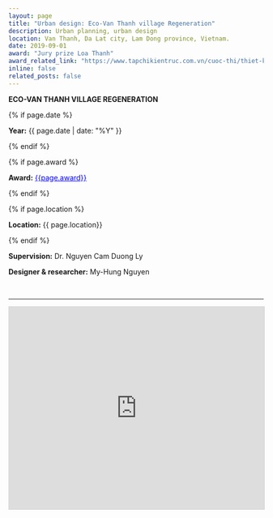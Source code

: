 ```yaml
---
layout: page
title: "Urban design: Eco-Van Thanh village Regeneration"
description: Urban planning, urban design
location: Van Thanh, Da Lat city, Lam Dong province, Vietnam. 
date: 2019-09-01
award: "Jury prize Loa Thanh"
award_related_link: "https://www.tapchikientruc.com.vn/cuoc-thi/thiet-ke-do-thi-tai-tao-lang-nong-nghiep-sinh-thai-van-thanh-giai-hoi-dong.html"
inline: false
related_posts: false
---
```



**ECO-VAN THANH VILLAGE REGENERATION**


{% if page.date %}
<p><b>Year:</b> {{ page.date | date: "%Y" }}</p>
{% endif %}


{% if page.award %}
<p><b>Award:</b> <a href="{{page.award_related_link}}" target="_blank" style="color: blue;">{{page.award}}</a></p>
{% endif %}


{% if page.location %}
<p><b>Location:</b> {{ page.location}}</p>
{% endif %}

<p><b>Supervision:</b> Dr. Nguyen Cam Duong Ly</p>
<p><b>Designer & researcher:</b> My-Hung Nguyen</p>


<br>
<hr>

<!-- <iframe src="/assets/pdf/2019_Hung Nguyen_Van Thanh Eco-farming Regeneration (compressed)_Urban design.pdf#view=fitH" width="100%" height="900" frameborder="no" border="0" marginwidth="0" marginheight="0"></iframe> -->
<iframe allowfullscreen="allowfullscreen" scrolling="no" class="fp-iframe" style="border: 1px solid lightgray; width: 100%; height: 400px;" src="https://heyzine.com/flip-book/8f9118b867.html"></iframe>
